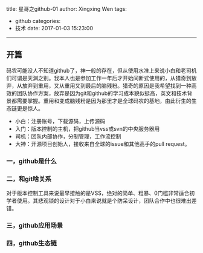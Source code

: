 title: 星哥之github-01
author: Xingxing Wen
tags:
  - github
categories:
  - 技术
date: 2017-01-03 15:23:00
---
## 开篇

码农可能没人不知道github了，神一般的存在，但从使用水准上来说小白和老司机们可谓是天渊之别。我本人也是参加工作一年后才开始间断式使用的，从猎奇到放弃，从放弃到重用，又从重用又到最后的脑残粉。猎奇的原因是我希望找到一种高效的团队协作方案，放弃是因为git和github的学习成本貌似挺高，英文和技术背景都需要掌握。重用和变成脑残粉是因为那里才是全球码农的基地，由此衍生的生态链更是惊人。
<!-- more --> 

* 小白：注册账号，下载源码，上传源码
* 入门：版本控制的主机，把github当vss或svn的中央服务器用
* 司机：团队内部协作，分制管理，工作流控制
* 大神：开源项目创始人，接收来自全球的issue和其他高手的pull request。


### 一，github是什么


### 二，和git啥关系

对于版本控制工具来说最早接触的是VSS，绝对的简单、粗暴、0门槛非常适合初学者使用。其悲观锁的设计对于小白来说就是个防呆设计，团队合作中也很难出差错。
### 三，github应用场景

### 四，github生态链